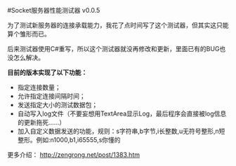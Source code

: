 #Socket服务器性能测试器 v0.0.5

为了测试新服务器的连接承载能力，我花了点时间写了这个测试器，但其实这只能算个雏形而已。

后来测试器使用C#重写，所以这个测试器就没再修改和更新，里面已有的BUG也没怎么解决。

**目前的版本实现了以下功能：**

* 指定连接数量；
* 允许指定连接间隔时间；
* 发送指定大小的测试数据包；
* 自动写入log文件（不要妄想用TextArea显示Log，最后程序会直接被log信息的更新拖死……）
* 加入自定义数据发送的功能，规则：s字符串,b字节,i长整数,u无符号整形,n短整形。例如:n1000,b1,i65555,s你懂的

更多介绍：
<http://zengrong.net/post/1383.htm>
